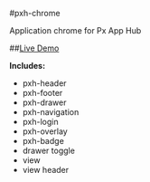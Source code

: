 #pxh-chrome

Application chrome for Px App Hub

##[Live Demo](https://github.build.ge.com/pages/hubs/pxh-chrome-demo)

**Includes:**
* pxh-header
* pxh-footer
* pxh-drawer
* pxh-navigation
* pxh-login
* pxh-overlay
* pxh-badge
* drawer toggle
* view
* view header

